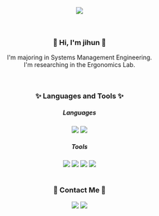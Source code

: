 <header>
  <img src="https://capsule-render.vercel.app/api?type=waving&color=1E90FF&height=300&section=header&text=😊jihun%20Han%20😊&fontSize=70" />
</header>

<div align='center'>
  <h3>👋 Hi, I'm jihun 👋</h3>
    <p>
      I'm majoring in Systems Management Engineering. <br>
      I'm researching in the Ergonomics Lab.<br>
    </p>
  <br>

  <h3>✨ Languages and Tools ✨</h3>
    <h5>Languages</h5>
      <img src="https://img.shields.io/badge/Java-000000?style=round-square&logo=OpenJDK&logoColor=red"/>
      <img src="https://img.shields.io/badge/C-000000?style=round-square&logo=C#&logoColor=red"/>
    <h5>Tools</h5>
      <img src="https://img.shields.io/badge/AndroidStudio-000000?style=round-square&logo=AndroidStudio&logoColor=32CD32"/>
      <img src="https://img.shields.io/badge/Unity-000000?style=round-square&logo=Unity&logoColor=FFFFFF">
      <img src="https://img.shields.io/badge/RStudio-000000?style=round-square&logo=RStudio&logoColor=4479A1">
      <img src="https://img.shields.io/badge/MySQL-000000?style=round-square&logo=MySQL&logoColor=EE82EE">
  <br>
  <br>
  <h3>📮 Contact Me 📮</h3>
  <p>
    <a href="mailto:hnh3883@gmail.com"><img src="https://img.shields.io/badge/hnh3883@gmail.com-000000?style=flat&logo=Gmail&logoColor=FF0000"/></a>
    <a href="https://www.instagram.com/ji.hun_h/"><img src="https://img.shields.io/badge/Instagram-000000?style=round-square&logo=Instagram&logoColor=FF1493"/></a>
  </p>
</div>
